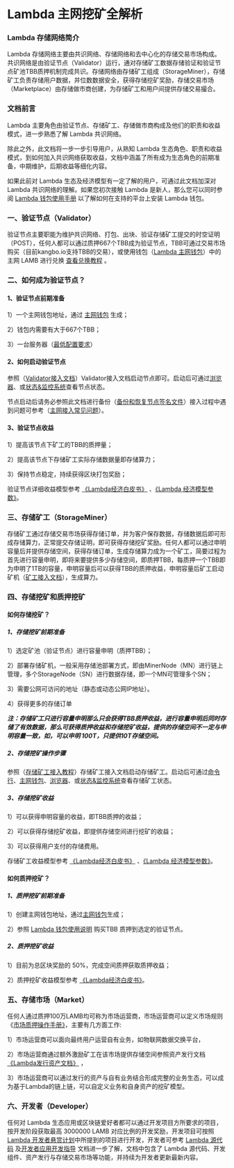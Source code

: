 # Lambda 主网挖矿全解析

### Lambda 存储网络简介
Lambda 存储网络主要由共识网络、存储网络和去中心化的存储交易市场构成。共识网络是由验证节点（Validator）运行，通对存储矿工数据存储验证和验证节点矿池TBB质押机制完成共识。存储网络由存储矿工组成（StorageMiner），存储矿工负责存储用户数据，并位数数据安全，获得存储挖矿奖励，存储交易市场（Marketplace）由存储做市商创建，为存储矿工和用户间提供存储交易撮合。

### 文档前言
Lambda 主要角色由验证节点、存储矿工、存储做市商构成及他们的职责和收益模式，进一步熟悉了解 Lambda 共识网络。

除此之外，此文档将一步一步引导用户，从熟知 Lambda 生态角色、职责和收益模式，到如何加入共识网络获取收益，文档中涵盖了所有成为生态角色的前期准备，中期维护，后期收益等细化内容。

如果此前对 Lambda 生态及经济模型有一定了解的用户，可通过此文档加深对 Lambda 共识网络的理解。如果您初次接触 Lambda 是新人，那么您可以同时参阅 [Lambda 钱包使用手册](Lambda-Wallet-Guide.md) 以了解如何在支持的平台上安装 Lambda 钱包。

### 一、验证节点（Validator）
验证节点主要职能为维护共识网络、打包、出块、验证存储矿工提交的时空证明（POST），任何人都可以通过质押667个TBB成为验证节点，TBB可通过交易市场购买（目前kangbo.io支持TBB的交易），或使用钱包（[Lambda 主网钱包](https://www.lambdastorage.com/walletpages)）中的主网 LAMB 进行兑换 [查看兑换教程](Lambda-Wallet-Guide.md) 。

### 二、如何成为验证节点？
#### 1、验证节点前期准备

1）一个主网钱包地址，通过 [主网钱包](https://www.lambdastorage.com/walletpages) 生成；

2）钱包内需要有大于667个TBB；

3）一台服务器（[最低配置要求](Lambda-Validator-Mining.md)）

#### 2、如何启动验证节点

参照（[Validator接入文档](Mainnet-Validator-Guide.md)）Validator接入文档启动节点即可。启动后可通过[浏览器](http://explorer.lambdastorage.com/#/)、或[状态&监控系统](http://stats.lambdastorage.com/)查看节点状态。

节点启动后请务必参照此文档进行备份（[备份和恢复节点签名文件](Mainnet-Validator-Keybackup.md)）接入过程中遇到问题可参考（[主网接入常见问题](FAQ.md)）。

#### 3、验证节点收益

1）提高该节点下矿工的TBB的质押量；

2）提高该节点下存储矿工实际存储数据量即存储算力；

3）保持节点稳定，持续获得区块打包奖励；

验证节点详细收益模型参考 [《Lambda经济白皮书》](https://www.lambdastorage.com/doc/Lambda%E7%BB%8F%E6%B5%8E%E7%99%BD%E7%9A%AE%E4%B9%A6.pdf) 、[《Lambda 经济模型参数》](https://talk.lambdastorage.com/hc/zh-cn/articles/360011349758-Lambda-%E7%BB%8F%E6%B5%8E%E6%A8%A1%E5%9E%8B%E5%8F%82%E6%95%B0)。

### 三、存储矿工（StorageMiner）
存储矿工通过存储交易市场获得存储订单，并为客户保存数据，存储数据后即可形成存储算力，正常提交存储证明，即可获得存储挖矿奖励。任何人都可以通过申明容量后并提供存储空间，获得存储订单，生成存储算力成为一个矿工，简要过程为首先进行容量申明，即将来要提供多少存储空间，即质押TBB，每质押一个TBB即为申明了1TB的容量，申明容量后可以获得TBB的质押收益，申明容量后矿工启动矿机（[矿工接入文档](Lambda-Store-and-Mining.md)），生成算力。

### 四、存储挖矿和质押挖矿
#### 如何存储挖矿？
##### 1、存储挖矿前期准备

1）选定矿池（验证节点）进行容量申明（质押TBB）；

2）部署存储矿机，一般采用存储池部署方式，即由MinerNode（MN）进行链上管理，多个StorageNode（SN）进行数据存储，即一个MN可管理多个SN；

3）需要公网可访问的地址（静态或动态公网IP地址）。

4）获得更多的存储订单

***注：存储矿工只进行容量申明那么只会获得TBB质押收益，进行容量申明后同时存储了有效数据，那么可获得质押收益和存储挖矿收益，提供的存储空间不一定与申明容量一致，如，可以申明 100T，只提供10T存储空间。***

##### 2、存储挖矿操作步骤

参照（[存储矿工接入教程](Lambda-Store-and-Mining.md)）存储矿工接入文档启动存储矿工。启动后可通过[命令行](lambdacli/README.md)、[主网钱包](https://www.lambdastorage.com/walletpages)、[浏览器](http://explorer.lambdastorage.com/#/)、或[状态&监控系统](http://stats.lambdastorage.com/)查看存储矿工状态。

##### 3、存储挖矿收益

1）可以获得申明容量的收益，即TBB质押的收益；

2）可以获得存储挖矿收益，即提供存储空间进行挖矿的收益；

3）可以获得用户支付的存储费用。

存储矿工收益模型参考 [《Lambda经济白皮书》](https://www.lambdastorage.com/doc/Lambda%E7%BB%8F%E6%B5%8E%E7%99%BD%E7%9A%AE%E4%B9%A6.pdf) 、[《Lambda 经济模型参数》](https://talk.lambdastorage.com/hc/zh-cn/articles/360011349758-Lambda-%E7%BB%8F%E6%B5%8E%E6%A8%A1%E5%9E%8B%E5%8F%82%E6%95%B0)。

#### 如何质押挖矿？
##### 1、质押挖矿前期准备

1）创建主网钱包地址，通过[主网钱包](https://www.lambdastorage.com/walletpages)生成；

2）参照 [Lambda 钱包使用说明](Lambda-Wallet-Guide.md) 购买TBB 质押到选定的验证节点。

##### 2、质押挖矿收益

1）目前为总区块奖励的 50%，完成空间质押获取质押收益；

2）质押挖矿收益模型参考 [《Lambda经济白皮书》](https://www.lambdastorage.com/doc/Lambda%E7%BB%8F%E6%B5%8E%E7%99%BD%E7%9A%AE%E4%B9%A6.pdf)。

### 五、存储市场（Market）
任何人通过质押100万LAMB均可称为市场运营商，市场运营商可以定义市场规则《[市场质押操作手册》](Market-Delegate-Operation-Guide.md)，主要有几方面工作:

1）市场运营商可以面向最终用户运营自有业务，如物联网数据交换平台，

2）市场运营商通过额外激励矿工在该市场提供存储空间参照资产发行文档[《Lambda发行资产文档》](Asset-Manage-Guide.md) ，

3）市场运营商可以通过发行的资产与自有业务结合形成完整的业务生态，可以成为基于Lambda的链上链，可以自定义业务和自身资产的挖矿模型。

### 六、开发者（Developer）
任何对 Lambda 生态应用或区块链爱好者都可以通过开发项目方所要求的项目，按开发阶段获取最高 3000000 LAMB 对应比例的开发奖励，开发项目可按照 [Lambda 开发者悬赏计划](https://talk.lambdastorage.com/t/topic/290)中所提到的项目进行开发，开发者可参考 [Lambda 源代码](https://github.com/LambdaIM) 及[开发者应用开发指导](Application-Develop-Guide.md) 文档进一步了解，文档中包含了 Lambda 源代码、开发组件、资产发行与存储交易市场等功能，并持续为开发者更新最新内容。